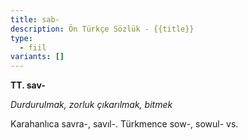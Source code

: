 ```yaml
---
title: sab-
description: Ön Türkçe Sözlük - {{title}}
type:
  - fiil
variants: []
---
```

**TT. sav-**

_Durdurulmak, zorluk çıkarılmak, bitmek_

Karahanlıca savra-, savıl-. Türkmence sow-, sowul- vs.
